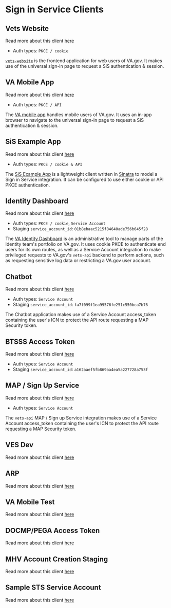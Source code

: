 # Sign in Service Clients

## Vets Website

Read more about this client [here](../Sign-In%20Service/Identity%20Team%20Integrations/Vets%20Website/README.md)
* Auth types: `PKCE / cookie`

 [`vets-website`](https://github.com/department-of-veterans-affairs/vets-website) is the frontend application for web users of VA.gov. It makes use of the universal sign-in page to request a SiS authentication & session.

## VA Mobile App

Read more about this client [here](../Sign-In%20Service/Identity%20Team%20Integrations/VA%20Mobile%20App/README.md)
* Auth types: `PKCE / API`

The [VA mobile app](https://github.com/department-of-veterans-affairs/va-mobile-app) handles mobile users of VA.gov. It uses an in-app browser to navigate to the universal sign-in page to request a SiS authentication & session.

## SiS Example App

Read more about this client [here](../Sign-In%20Service/Identity%20Team%20Integrations/SiS%20Example%20App/README.md)
* Auth types: `PKCE / cookie & API`

The [SiS Example App](https://github.com/department-of-veterans-affairs/sign-in-service-client-sinatra) is a lightweight client written in [Sinatra](https://github.com/sinatra/sinatra?tab=readme-ov-file#sinatra) to model a Sign in Service integration. It can be configured to use either cookie or API PKCE authentication.

## Identity Dashboard

Read more about this client [here](../Sign-In%20Service/Identity%20Team%20Integrations/Identity%20Dashboard/README.md)
* Auth types: `PKCE / cookie`, `Service Account`
* Staging `service_account_id`: `01b8ebaac5215f84640ade756b645f28`

The [VA Identity Dashboard](https://github.com/department-of-veterans-affairs/va-identity-dashboard?tab=readme-ov-file#va-identity-dashboard) is an administrative tool to manage parts of the Identity team's portfolio on VA.gov. It uses cookie PKCE to authenticate end users for its own routes, as well as a Service Account integration to make privileged requests to VA.gov's `vets-api` backend to perform actions, such as requesting sensitive log data or restricting a VA.gov user account.

## Chatbot

Read more about this client [here](../Sign-In%20Service/Identity%20Team%20Integrations/Chatbot/README.md)
* Auth types: `Service Account`
* Staging `service_account_id`: `fa7f099f1ea99576fe251c550bca7b76`

The Chatbot application makes use of a Service Account access_token containing the user's ICN to protect the API route requesting a MAP Security token.

## BTSSS Access Token

Read more about this client [here](../Sign-In%20Service/Identity%20Team%20Integrations/BTSSS%20Access%20Token/README.md)
* Auth types: `Service Account`
* Staging `service_account_id`: `a162aaef5fb869aa4ea5a227728a753f`

## MAP / Sign Up Service

Read more about this client [here](../Sign-In%20Service/Identity%20Team%20Integrations/Map/Sign%20Up%20Service/README.md)
* Auth types: `Service Account`

The `vets-api` MAP / Sign up Service integration makes use of a Service Account access_token containing the user's ICN to protect the API route requesting a MAP Security token.

## VES Dev

Read more about this client [here](../Sign-In%20Service/Identity%20Team%20Integrations/VES%20Dev/README.md)

## ARP

Read more about this client [here](../Sign-In%20Service/Identity%20Team%20Integrations/ARP/README.md)

## VA Mobile Test

Read more about this client [here](../Sign-In%20Service/Identity%20Team%20Integrations/VA%20Mobile%20App/VA%20Mobile%20Test/README.md)

## DOCMP/PEGA Access Token

Read more about this client [here](../Sign-In%20Service/Identity%20Team%20Integrations/DOCMP%20PEGA%20Access%20Token/README.md)

## MHV Account Creation Staging

Read more about this client [here](../Sign-In%20Service/Identity%20Team%20Integrations/MHV%20Account%20Creation%20-%20Staging/README.md)

## Sample STS Service Account

Read more about this client [here](../Sign-In%20Service/Identity%20Team%20Integrations/Sample%20STS%20Service%20Account/README.md)